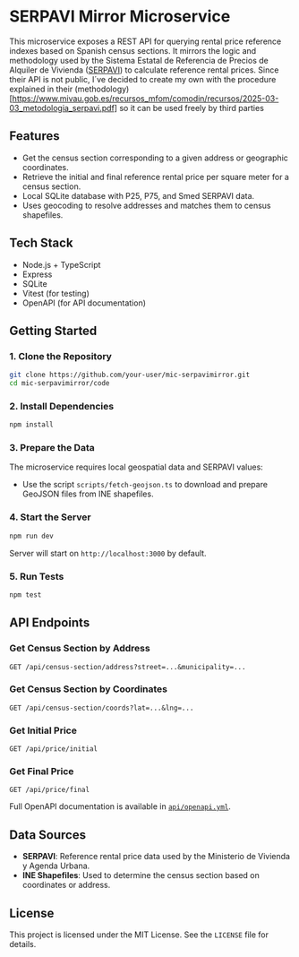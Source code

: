 # SERPAVI Mirror Microservice

This microservice exposes a REST API for querying rental price reference indexes based on Spanish census sections. It mirrors the logic and methodology used by the Sistema Estatal de Referencia de Precios de Alquiler de Vivienda ([SERPAVI](https://serpavi.mivau.gob.es/))  to calculate reference rental prices. Since their API is not public, I´ve decided to create my own with the procedure explained in their (methodology)[https://www.mivau.gob.es/recursos_mfom/comodin/recursos/2025-03-03_metodologia_serpavi.pdf] so it can be used freely by third parties

## Features

- Get the census section corresponding to a given address or geographic coordinates.
- Retrieve the initial and final reference rental price per square meter for a census section.
- Local SQLite database with P25, P75, and Smed SERPAVI data.
- Uses geocoding to resolve addresses and matches them to census shapefiles.

## Tech Stack

- Node.js + TypeScript
- Express
- SQLite
- Vitest (for testing)
- OpenAPI (for API documentation)

## Getting Started

### 1. Clone the Repository

```bash
git clone https://github.com/your-user/mic-serpavimirror.git
cd mic-serpavimirror/code
```

### 2. Install Dependencies

```bash
npm install
```

### 3. Prepare the Data

The microservice requires local geospatial data and SERPAVI values:

- Use the script `scripts/fetch-geojson.ts` to download and prepare GeoJSON files from INE shapefiles.

### 4. Start the Server

```bash
npm run dev
```

Server will start on `http://localhost:3000` by default.

### 5. Run Tests

```bash
npm test
```

## API Endpoints

### Get Census Section by Address
```http
GET /api/census-section/address?street=...&municipality=...
```

### Get Census Section by Coordinates
```http
GET /api/census-section/coords?lat=...&lng=...
```

### Get Initial Price
```http
GET /api/price/initial
```

### Get Final Price
```http
GET /api/price/final
```

Full OpenAPI documentation is available in [`api/openapi.yml`](../api/openapi.yml).

## Data Sources

- **SERPAVI**: Reference rental price data used by the Ministerio de Vivienda y Agenda Urbana.
- **INE Shapefiles**: Used to determine the census section based on coordinates or address.

## License

This project is licensed under the MIT License. See the `LICENSE` file for details.
